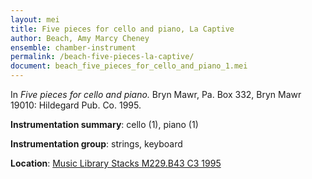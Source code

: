 ```yaml
---
layout: mei
title: Five pieces for cello and piano, La Captive
author: Beach, Amy Marcy Cheney
ensemble: chamber-instrument
permalink: /beach-five-pieces-la-captive/
document: beach_five_pieces_for_cello_and_piano_1.mei
---
```


In *Five pieces for cello and piano.* Bryn Mawr, Pa. Box 332, Bryn Mawr 19010: Hildegard Pub. Co. 1995.

**Instrumentation summary**: cello (1), piano (1) 

**Instrumentation group**: strings, keyboard

**Location**: <a href="https://tufts.primo.exlibrisgroup.com/permalink/01TUN_INST/1kc9gia/alma991004588699703851" target="_blank">Music Library Stacks M229.B43 C3 1995</a>